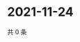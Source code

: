 # 2021-11-24

共 0 条

<!-- BEGIN WEIBO -->
<!-- 最后更新时间 Wed Nov 24 2021 05:12:23 GMT+0800 (China Standard Time) -->

<!-- END WEIBO -->
